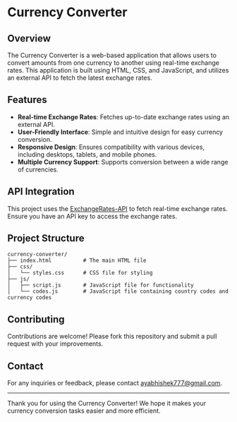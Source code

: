 # Currency Converter

## Overview

The Currency Converter is a web-based application that allows users to convert amounts from one currency to another using real-time exchange rates. This application is built using HTML, CSS, and JavaScript, and utilizes an external API to fetch the latest exchange rates.

## Features

- **Real-time Exchange Rates**: Fetches up-to-date exchange rates using an external API.
- **User-Friendly Interface**: Simple and intuitive design for easy currency conversion.
- **Responsive Design**: Ensures compatibility with various devices, including desktops, tablets, and mobile phones.
- **Multiple Currency Support**: Supports conversion between a wide range of currencies.

## API Integration

This project uses the [ExchangeRates-API](https://www.exchangerate-api.com/) to fetch real-time exchange rates. Ensure you have an API key to access the exchange rates.

## Project Structure

```
currency-converter/
├── index.html          # The main HTML file
├── css/
│   └── styles.css      # CSS file for styling
├── js/
│   ├── script.js       # JavaScript file for functionality
│   └── codes.js        # JavaScript file containing country codes and currency codes

```

## Contributing

Contributions are welcome! Please fork this repository and submit a pull request with your improvements.

## Contact

For any inquiries or feedback, please contact [ayabhishek777@gmail.com](mailto:ayabhishek777@gmail.com).

---

Thank you for using the Currency Converter! We hope it makes your currency conversion tasks easier and more efficient.
